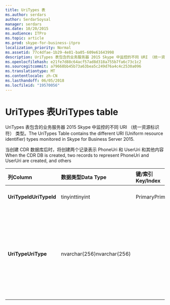 ```yaml
---
title: UriTypes 表
ms.author: serdars
author: SerdarSoysal
manager: serdars
ms.date: 10/20/2015
ms.audience: ITPro
ms.topic: article
ms.prod: skype-for-business-itpro
localization_priority: Normal
ms.assetid: 77c4dfae-1b29-4e81-ba05-609e61643998
description: UriTypes 表包含的业务服务器 2015 Skype 中监控的不同 URI （统一资源标识符） 类型。
ms.openlocfilehash: e21fe7d88c64acf57ad8d318a755b7fa6c73c1c2
ms.sourcegitcommit: a79668bb45b73a63bea5c249d76a4c4c2530a096
ms.translationtype: MT
ms.contentlocale: zh-CN
ms.lasthandoff: 06/05/2018
ms.locfileid: "19570056"
---
```

# <a name="uritypes-table"></a><span data-ttu-id="25478-103">UriTypes 表</span><span class="sxs-lookup"><span data-stu-id="25478-103">UriTypes table</span></span>
 
<span data-ttu-id="25478-104">UriTypes 表包含的业务服务器 2015 Skype 中监控的不同 URI （统一资源标识符） 类型。</span><span class="sxs-lookup"><span data-stu-id="25478-104">The UriTypes Table contains the different URI (Uniform resource identifier) types monitored in Skype for Business Server 2015.</span></span>

<span data-ttu-id="25478-105">当创建 CDR 数据库后时，将创建两个记录表示 PhoneUri 和 UserUri 和其他内容</span><span class="sxs-lookup"><span data-stu-id="25478-105">When the CDR DB is created, two records to represent PhoneUri and UserUri are created, and others</span></span> 
  
|<span data-ttu-id="25478-106">**列**</span><span class="sxs-lookup"><span data-stu-id="25478-106">**Column**</span></span>|<span data-ttu-id="25478-107">**数据类型**</span><span class="sxs-lookup"><span data-stu-id="25478-107">**Data Type**</span></span>|<span data-ttu-id="25478-108">**键/索引**</span><span class="sxs-lookup"><span data-stu-id="25478-108">**Key/Index**</span></span>|<span data-ttu-id="25478-109">**详细信息**</span><span class="sxs-lookup"><span data-stu-id="25478-109">**Details**</span></span>|
|:-----|:-----|:-----|:-----|
|<span data-ttu-id="25478-110">**UriTypeId**</span><span class="sxs-lookup"><span data-stu-id="25478-110">**UriTypeId**</span></span> <br/> |<span data-ttu-id="25478-111">tinyint</span><span class="sxs-lookup"><span data-stu-id="25478-111">tinyint</span></span>  <br/> |<span data-ttu-id="25478-112">Primary</span><span class="sxs-lookup"><span data-stu-id="25478-112">Primary</span></span>  <br/> |<span data-ttu-id="25478-113">分配给 URI 类型的唯一标识符。</span><span class="sxs-lookup"><span data-stu-id="25478-113">Unique identifier assigned to a URI type.</span></span>  <br/> <span data-ttu-id="25478-114">可能值-0 到 255</span><span class="sxs-lookup"><span data-stu-id="25478-114">Possible values - 0 to 255</span></span> |
|<span data-ttu-id="25478-115">**UriType**</span><span class="sxs-lookup"><span data-stu-id="25478-115">**UriType**</span></span> <br/> |<span data-ttu-id="25478-116">nvarchar(256)</span><span class="sxs-lookup"><span data-stu-id="25478-116">nvarchar(256)</span></span>  <br/> || <span data-ttu-id="25478-117">不同的 URI 类型的说明。</span><span class="sxs-lookup"><span data-stu-id="25478-117">Descriptions of the different URI types.</span></span> <span data-ttu-id="25478-118">预先分配是以下值：</span><span class="sxs-lookup"><span data-stu-id="25478-118">The following values are pre-assigned:</span></span> <br/>  <span data-ttu-id="25478-119">1-电话 Uri</span><span class="sxs-lookup"><span data-stu-id="25478-119">1 - Phone Uri</span></span> <br/>  <span data-ttu-id="25478-120">0-用户 Uri</span><span class="sxs-lookup"><span data-stu-id="25478-120">0 - User Uri</span></span> <br/> <br/>  <span data-ttu-id="25478-121">其他可能的类型包括：</span><span class="sxs-lookup"><span data-stu-id="25478-121">Other possible types include:</span></span> <br/><span data-ttu-id="25478-122">conf:applicationsharing</span><span class="sxs-lookup"><span data-stu-id="25478-122">conf:applicationsharing</span></span> <br/> <span data-ttu-id="25478-123">conf:audio-video</span><span class="sxs-lookup"><span data-stu-id="25478-123">conf:audio-video</span></span><br/> <span data-ttu-id="25478-124">conf:chat</span><span class="sxs-lookup"><span data-stu-id="25478-124">conf:chat</span></span><br/>    <span data-ttu-id="25478-125">conf:focus</span><span class="sxs-lookup"><span data-stu-id="25478-125">conf:focus</span></span><br/>   <span data-ttu-id="25478-126">mras</span><span class="sxs-lookup"><span data-stu-id="25478-126">mras</span></span><br/>